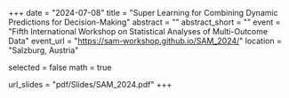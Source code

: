 +++
date = "2024-07-08"
title = "Super Learning for Combining Dynamic Predictions for Decision-Making"
abstract = ""
abstract_short = ""
event = "Fifth International Workshop on Statistical Analyses of Multi-Outcome Data"
event_url = "https://sam-workshop.github.io/SAM_2024/"
location = "Salzburg, Austria"

selected = false
math = true

url_slides = "pdf/Slides/SAM_2024.pdf"
+++
